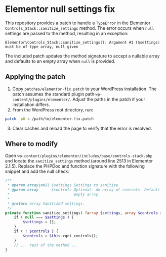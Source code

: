 # Elementor null settings fix

This repository provides a patch to handle a `TypeError` in the Elementor
`Controls_Stack::sanitize_settings` method. The error occurs when `null`
settings are passed to the method, resulting in an exception:

```
Elementor\Controls_Stack::sanitize_settings(): Argument #1 ($settings) must be of type array, null given
```

The included patch updates the method signature to accept a nullable array and
defaults to an empty array when `null` is provided.

## Applying the patch

1. Copy `patches/elementor-fix.patch` to your WordPress installation.
   The patch assumes the standard plugin path `wp-content/plugins/elementor/`.
   Adjust the paths in the patch if your installation differs.
2. From the WordPress root directory, run:

```bash
patch -p0 < /path/to/elementor-fix.patch
```

3. Clear caches and reload the page to verify that the error is resolved.

## Where to modify

Open `wp-content/plugins/elementor/includes/base/controls-stack.php` and
locate the `sanitize_settings` method (around line 2513 in Elementor 2.1.5).
Replace the PHPDoc and function signature with the following snippet and add the
null check:

```php
/**
 * @param array|null $settings Settings to sanitize.
 * @param array      $controls Optional. An array of controls. Default is an
 *                             empty array.
 *
 * @return array Sanitized settings.
 */
private function sanitize_settings( ?array $settings, array $controls = [] ) {
    if ( null === $settings ) {
        $settings = [];
    }
    if ( ! $controls ) {
        $controls = $this->get_controls();
    }
    // ... rest of the method ...
}
```
